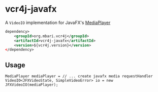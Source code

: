 # vcr4j-javafx

A `VideoIO` implementation for JavaFX's [MediaPlayer](https://docs.oracle.com/javase/8/javafx/api/javafx/scene/media/MediaPlayer.html)

```xml
dependency>
    <groupId>org.mbari.vcr4j</groupId>
    <artifactId>vcr4j-javafx</artifactId>
    <version>${vcr4j.version}</version>
</dependency>
```


## Usage

```
MediaPlayer mediaPlayer = // ... create javafx media requestHandler
VideoIO<JFXVideoState, SimpleVideoError> io = new JFXVideoIO(mediaPlayer);
```